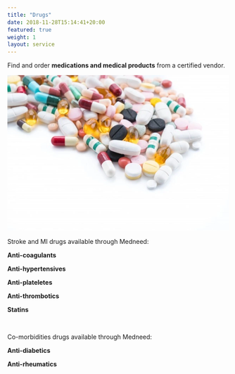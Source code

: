 ```yaml
---
title: "Drugs"
date: 2018-11-28T15:14:41+20:00  
featured: true
weight: 1
layout: service
---
```


Find and order **medications and medical products** from a certified vendor.


![Pharm drugs](/images/illustrations/medicines.webp)

Stroke and MI drugs available through Medneed:

**Anti-coagulants** 

**Anti-hypertensives** 

**Anti-plateletes** 

**Anti-thrombotics** 

**Statins** 

<br>

Co-morbidities drugs available through Medneed:

**Anti-diabetics** 

**Anti-rheumatics** 







 